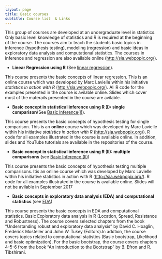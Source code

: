 ```yaml
---
layout: page
title: Basic courses
subtitle: Course list  & Links
---
```

This group of courses are developed at an undergraduate level in statistics. Only basic level knowledge of statistics and R is required at the beginning of the course. The courses aim to teach the students basic topics in inference (hypothesis testing), modeling (regression) and basic ideas in exploratory data analysis and computational statistics. The courses in inference and regression are also available online (http://sia.webpopix.org/).  

-   **Linear Regression using R** (See [linear regression](https://github.com/eR-Biostat/Courses/tree/master/Basic%20courses/Linear%20Regression%20using%20R)).

This course presents the basic concepts of linear regression. This is an online course which was developed by Marc Lavielle within his initiative *statistics in action with R* (http://sia.webpopix.org/). All R code for the examples presented in the course is avilable online. Slides which cover most of the materails presented in the course are avilable.

-   **Basic concept in statistical inference using R (I): single comparison**(See [Basic Inference(I)](https://github.com/eR-Biostat/Courses/tree/master/Basic%20courses)).

This course presents the basic concepts of hypothesis testing for single comparison. This is an **online** course which was developed by Marc Lavielle within his initiative *statistics in action with R* (http://sia.webpopix.org/). R code for all examples illustrated in the course is available online. In addition, slides and YouTube tutorials are available in the repositories of the course.

-   **Basic concept in statistical inference using R (II): multiple comparisons** (see [Basic Inference (II)](https://github.com/eR-Biostat/Courses/tree/master/Basic%20courses))

This course presents the basic concepts of hypothesis testing multiple comparisons. Itis an online course which was developed by Marc Lavielle within his initiative statistics in action with R (http://sia.webpopix.org/). R code for all examples illustrated in the course is available online. Slides will not be avilable in September 2017

-   **Basic concepts in exploratory data analysis (EDA) and computational statistics** (see [EDA](https://github.com/eR-Biostat/Courses/tree/master/Basic%20courses))

This course presents the basic concepts in EDA and computational statistics. Basic Exploratory data analysis in R (Location, Spread, Resistance and Robustness). The course covers selected chapters from the book “Understanding robust and exploratory data analysis” by David C. Hoaglin, Frederick Mosteller and John W. Tukey (Editors).In addtion, the course covers topics related to computational statistics (Basic bootstrap, Likelihood and basic optimization). For the basic bootstrap, the course covers chapters 4-5-6 from the book “An Introduction to the Bootstrap” by B. Efron and R. Tibshirani.

